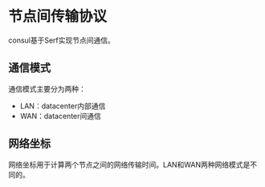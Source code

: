 # 节点间传输协议

consul基于Serf实现节点间通信。

## 通信模式

通信模式主要分为两种：

- LAN：datacenter内部通信
- WAN：datacenter间通信

## 网络坐标

网络坐标用于计算两个节点之间的网络传输时间。LAN和WAN两种网络模式是不同的。
